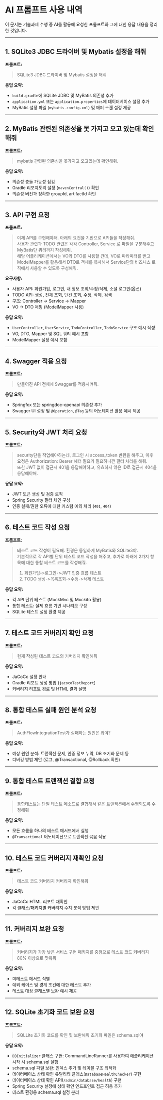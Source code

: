 # AI 프롬프트 사용 내역

이 문서는 기술과제 수행 중 AI를 활용해 요청한 프롬프트와 그에 대한 응답 내용을 정리한 것입니다.

---

## 1. SQLite3 JDBC 드라이버 및 Mybatis 설정을 해줘

**프롬프트:**
> SQLite3 JDBC 드라이버 및 Mybatis 설정을 해줘

**응답 요약:**
- `build.gradle`에 SQLite JDBC 및 MyBatis 의존성 추가
- `application.yml` 또는 `application.properties`에 데이터베이스 설정 추가
- MyBatis 설정 파일 (`mybatis-config.xml`) 및 매퍼 스캔 설정 제공

---

## 2. MyBatis 관련된 의존성을 못 가지고 오고 있는데 확인해줘

**프롬프트:**
> mybatis 관련된 의존성을 못가지고 오고있는데 확인해줘.

**응답 요약:**
- 의존성 충돌 가능성 점검
- Gradle 리포지토리 설정 (`mavenCentral()`) 확인
- 의존성 버전과 정확한 groupId, artifactId 확인

---

## 3. API 구현 요청

**프롬프트:**
> 이제 API를 구현해야해. 아래의 요건을 기반으로 API들을 작성해줘.  
> 사용자 관련과 TODO 관련은 각각 Controller, Service 로 파일을 구분해주고 MyBatis단 쿼리까지 작성해줘.  
> 해당 어플리케이션에서는 VO와 DTO를 사용할 건데, VO로 파라미터를 받고 ModelMapper를 활용해서 DTO로 객체를 복사해서 Service단의 비즈니스 로직에서 사용할 수 있도록 구성해줘.

**요구사항:**
- 사용자 API: 회원가입, 로그인, 내 정보 조회/수정/삭제, 소셜 로그인(옵션)
- TODO API: 생성, 전체 조회, 단건 조회, 수정, 삭제, 검색
- 구조: Controller → Service → Mapper
- VO → DTO 매핑 (ModelMapper 사용)

**응답 요약:**
- `UserController`, `UserService`, `TodoController`, `TodoService` 구조 예시 작성
- VO, DTO, Mapper 및 SQL 쿼리 예시 포함
- ModelMapper 설정 예시 포함

---

## 4. Swagger 적용 요청

**프롬프트:**
> 만들어진 API 전체에 Swagger를 적용시켜줘.

**응답 요약:**
- Springfox 또는 springdoc-openapi 의존성 추가
- Swagger UI 설정 및 `@Operation`, `@Tag` 등의 어노테이션 활용 예시 제공

---

## 5. Security와 JWT 처리 요청

**프롬프트:**
> security단을 작업해야하는데, 로그인 시 access_token 반환을 해주고, 이후 요청은 Authorization: Bearer <token> 헤더 필요가 필요하니깐 필터 처리를 해줘.  
> 또한 JWT 없이 접근시 401을 응답해야하고, 유효하지 않은 ID로 접근시 404을 응답해야해.

**응답 요약:**
- JWT 토큰 생성 및 검증 로직
- Spring Security 필터 체인 구성
- 인증 실패/권한 오류에 대한 커스텀 예외 처리 (`401`, `404`)

---

## 6. 테스트 코드 작성 요청

**프롬프트:**
> 테스트 코드 작성이 필요해. 환경은 동일하게 MyBatis와 SQLite3야.  
> 기본적으로 각 API별 단위 테스트 코드 작성을 해주고, 추가로 아래에 2가지 항목에 대한 통합 테스트 코드를 작성해줘.  
> 1. 회원가입->로그인->JWT 인증 흐름 테스트  
> 2. TODO 생성->목록조회->수정->삭제 테스트

**응답 요약:**
- 각 API 단위 테스트 (MockMvc 및 Mockito 활용)
- 통합 테스트: 실제 흐름 기반 시나리오 구성
- SQLite 테스트 설정 환경 제공

---

## 7. 테스트 코드 커버리지 확인 요청

**프롬프트:**
> 현재 작성된 테스트 코드의 커버리지 확인해줘

**응답 요약:**
- JaCoCo 설정 안내
- Gradle 리포트 생성 방법 (`jacocoTestReport`)
- 커버리지 리포트 경로 및 HTML 결과 설명

---

## 8. 통합 테스트 실패 원인 분석 요청

**프롬프트:**
> AuthFlowIntegrationTest가 실패하는 원인은 뭐야?

**응답 요약:**
- 예상 원인 분석: 트랜잭션 문제, 인증 정보 누락, DB 초기화 문제 등
- 디버깅 방법 제안 (로그, @Transactional, @Rollback 확인)

---

## 9. 통합 테스트 트랜잭션 결합 요청

**프롬프트:**
> 통합테스트는 단일 테스트 메소드로 결합해서 같은 트랜잭션에서 수행되도록 수정해줘

**응답 요약:**
- 모든 흐름을 하나의 테스트 메서드에서 실행
- `@Transactional` 어노테이션으로 트랜잭션 묶음 적용

---

## 10. 테스트 코드 커버리지 재확인 요청

**프롬프트:**
> 테스트 코드 커버리지 커버리지 확인해줘

**응답 요약:**
- JaCoCo HTML 리포트 재확인
- 각 클래스/패키지별 커버리지 수치 분석 방법 제안

---

## 11. 커버리지 보완 요청

**프롬프트:**
> 커버리지가 가장 낮은 서비스 구현 패키지를 중점으로 테스트 코드 커버리지 80% 이상으로 맞춰줘

**응답 요약:**
- 미테스트 메서드 식별
- 예외 케이스 및 경계 조건에 대한 테스트 추가
- 테스트 대상 클래스별 보완 예시 제공

---

## 12. SQLite 초기화 코드 보완 요청

**프롬프트:**
> SQLLite 초기화 코드를 확인 및 보완해줘
> 초기화 파일은 schema.sql야

**응답 요약:**
- `DBInitializer` 클래스 구현: CommandLineRunner를 사용하여 애플리케이션 시작 시 schema.sql 실행
- schema.sql 파일 보완: 인덱스 추가 및 테이블 구조 최적화
- 데이터베이스 상태 확인 유틸리티 클래스(`DatabaseHealthChecker`) 구현
- 데이터베이스 상태 확인 API(`/admin/database/health`) 구현
- Spring Security 설정에 상태 확인 엔드포인트 접근 허용 추가
- 테스트 환경용 schema.sql 설정 분리